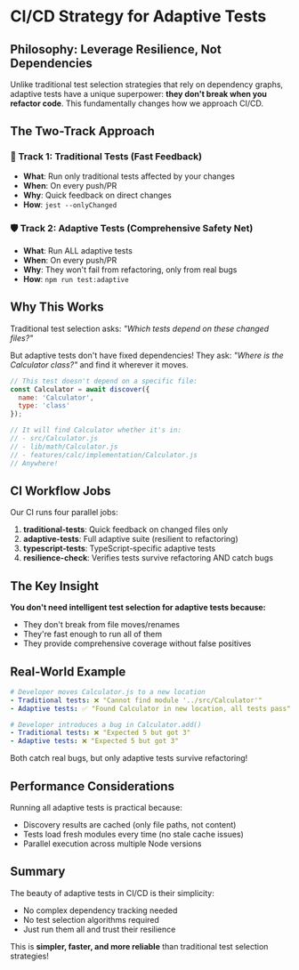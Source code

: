 # CI/CD Strategy for Adaptive Tests

## Philosophy: Leverage Resilience, Not Dependencies

Unlike traditional test selection strategies that rely on dependency graphs, adaptive tests have a unique superpower: **they don't break when you refactor code**. This fundamentally changes how we approach CI/CD.

## The Two-Track Approach

### 🎯 Track 1: Traditional Tests (Fast Feedback)

- **What**: Run only traditional tests affected by your changes
- **When**: On every push/PR
- **Why**: Quick feedback on direct changes
- **How**: `jest --onlyChanged`

### 🛡️ Track 2: Adaptive Tests (Comprehensive Safety Net)

- **What**: Run ALL adaptive tests
- **When**: On every push/PR
- **Why**: They won't fail from refactoring, only from real bugs
- **How**: `npm run test:adaptive`

## Why This Works

Traditional test selection asks: *"Which tests depend on these changed files?"*

But adaptive tests don't have fixed dependencies! They ask: *"Where is the Calculator class?"* and find it wherever it moves.

```javascript
// This test doesn't depend on a specific file:
const Calculator = await discover({
  name: 'Calculator',
  type: 'class'
});

// It will find Calculator whether it's in:
// - src/Calculator.js
// - lib/math/Calculator.js
// - features/calc/implementation/Calculator.js
// Anywhere!
```

## CI Workflow Jobs

Our CI runs four parallel jobs:

1. **traditional-tests**: Quick feedback on changed files only
2. **adaptive-tests**: Full adaptive suite (resilient to refactoring)
3. **typescript-tests**: TypeScript-specific adaptive tests
4. **resilience-check**: Verifies tests survive refactoring AND catch bugs

## The Key Insight

**You don't need intelligent test selection for adaptive tests because:**

- They don't break from file moves/renames
- They're fast enough to run all of them
- They provide comprehensive coverage without false positives

## Real-World Example

```yaml
# Developer moves Calculator.js to a new location
- Traditional tests: ❌ "Cannot find module '../src/Calculator'"
- Adaptive tests: ✅ "Found Calculator in new location, all tests pass"

# Developer introduces a bug in Calculator.add()
- Traditional tests: ❌ "Expected 5 but got 3"
- Adaptive tests: ❌ "Expected 5 but got 3"
```

Both catch real bugs, but only adaptive tests survive refactoring!

## Performance Considerations

Running all adaptive tests is practical because:

- Discovery results are cached (only file paths, not content)
- Tests load fresh modules every time (no stale cache issues)
- Parallel execution across multiple Node versions

## Summary

The beauty of adaptive tests in CI/CD is their simplicity:

- No complex dependency tracking needed
- No test selection algorithms required
- Just run them all and trust their resilience

This is **simpler, faster, and more reliable** than traditional test selection strategies!
